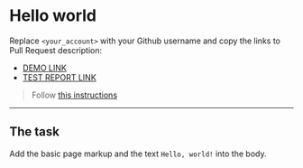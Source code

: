 # Hello world
Replace `<your_account>` with your Github username and copy the links to Pull Request description:
- [DEMO LINK](https://github.com/Ulia-mk/layout_hello-world.git)
- [TEST REPORT LINK](https://github.com/Ulia-mk/layout_hello-world/report/html_report/)

> Follow [this instructions](https://mate-academy.github.io/layout_task-guideline/#how-to-solve-the-layout-tasks-on-github)
___

## The task 
Add the basic page markup and the text `Hello, world!` into the body.
